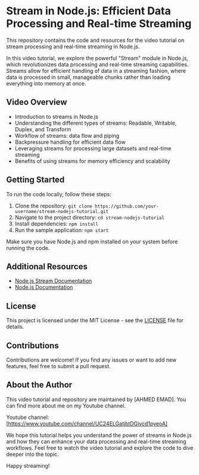 # Stream in Node.js: Efficient Data Processing and Real-time Streaming

This repository contains the code and resources for the video tutorial on stream processing and real-time streaming in Node.js.

In this video tutorial, we explore the powerful "Stream" module in Node.js, which revolutionizes data processing and real-time streaming capabilities. Streams allow for efficient handling of data in a streaming fashion, where data is processed in small, manageable chunks rather than loading everything into memory at once.

## Video Overview

- Introduction to streams in Node.js
- Understanding the different types of streams: Readable, Writable, Duplex, and Transform
- Workflow of streams: data flow and piping
- Backpressure handling for efficient data flow
- Leveraging streams for processing large datasets and real-time streaming
- Benefits of using streams for memory efficiency and scalability

## Getting Started

To run the code locally, follow these steps:

1. Clone the repository: `git clone https://github.com/your-username/stream-nodejs-tutorial.git`
2. Navigate to the project directory: `cd stream-nodejs-tutorial`
3. Install dependencies: `npm install`
4. Run the sample application: `npm start`

Make sure you have Node.js and npm installed on your system before running the code.

## Additional Resources

- [Node.js Stream Documentation](https://nodejs.org/api/stream.html)
- [Node.js Documentation](https://nodejs.org/docs)

## License

This project is licensed under the MIT License - see the [LICENSE](LICENSE) file for details.

## Contributions

Contributions are welcome! If you find any issues or want to add new features, feel free to submit a pull request.

## About the Author

This video tutorial and repository are maintained by [AHMED EMAD]. You can find more about me on my Youtube channel.

Youtube channel: [https://www.youtube.com/channel/UC24ELGatjbtDGivcd1pyeoA]

We hope this tutorial helps you understand the power of streams in Node.js and how they can enhance your data processing and real-time streaming workflows. Feel free to watch the video tutorial and explore the code to dive deeper into the topic.

Happy streaming!
